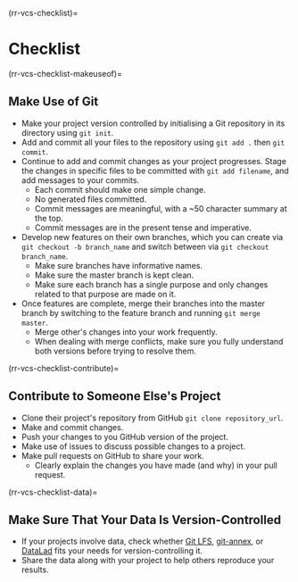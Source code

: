 (rr-vcs-checklist)=
# Checklist

(rr-vcs-checklist-makeuseof)=
## Make Use of Git

- Make your project version controlled by initialising a Git repository in its directory using `git init`.
- Add and commit all your files to the repository using `git add .` then `git commit`.
- Continue to add and commit changes as your project progresses. Stage the changes in specific files to be committed with `git add filename`, and add messages to your commits.
  - Each commit should make one simple change.
  - No generated files committed.
  - Commit messages are meaningful, with a ~50 character summary at the top.
  - Commit messages are in the present tense and imperative.
- Develop new features on their own branches, which you can create via `git checkout -b branch_name` and switch between via `git checkout branch_name`.
  - Make sure branches have informative names.
  - Make sure the master branch is kept clean.
  - Make sure each branch has a single purpose and only changes related to that purpose are made on it.
- Once features are complete, merge their branches into the master branch by switching to the feature branch and running `git merge master`.
  - Merge other's changes into your work frequently.
  - When dealing with merge conflicts, make sure you fully understand both versions before trying to resolve them.

(rr-vcs-checklist-contribute)=
## Contribute to Someone Else's Project

- Clone their project's repository from GitHub `git clone repository_url`.
- Make and commit changes.
- Push your changes to you GitHub version of the project.
- Make use of issues to discuss possible changes to a project.
- Make pull requests on GitHub to share your work.
  - Clearly explain the changes you have made (and why) in your pull request.

(rr-vcs-checklist-data)=
## Make Sure That Your Data Is Version-Controlled

- If your projects involve data, check whether [Git LFS](https://git-lfs.github.com/), [git-annex](https://git-annex.branchable.com/), or [DataLad](https://www.datalad.org/) fits your needs for version-controlling it.
- Share the data along with your project to help others reproduce your results.

